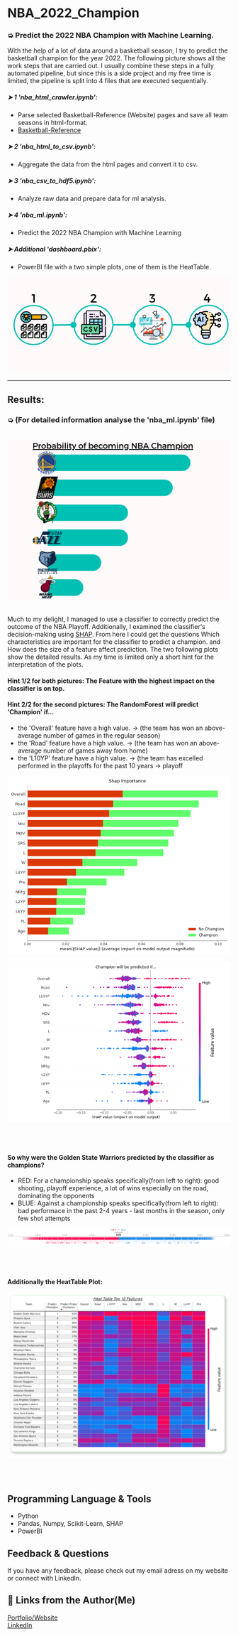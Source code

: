 # NBA_2022_Champion
### ➭ Predict the 2022 NBA Champion with Machine Learning.
With the help of a lot of data around a basketball season, I try to predict the basketball champion for the year 2022. The following picture shows all the work steps that are carried out. I usually combine these steps in a fully automated pipeline, but since this is a side project and my free time is limited, the pipeline is split into 4 files that are executed sequentially.

##### ➤ 1 'nba_html_crawler.ipynb':
- Parse selected Basketball-Reference (Website) pages and save all team seasons in html-format. 
- [Basketball-Reference](https://www.basketball-reference.com/)

##### ➤ 2 'nba_html_to_csv.ipynb':
- Aggregate the data from the html pages and convert it to csv.

##### ➤ 3 'nba_csv_to_hdf5.ipynb':
- Analyze raw data and prepare data for ml analysis.

##### ➤ 4 'nba_ml.ipynb':
- Predict the 2022 NBA Champion with Machine Learning

##### ➤ Additional 'dashboard.pbix': 
- PowerBI file with a two simple plots, one of them is the HeatTable. 

![](pngs/pipeline.png)

----
## Results: 
### ➭ (For detailed information analyse the 'nba_ml.ipynb' file)<br/><br/>

![](pngs/nba_champ_2022.png)

<br/>Much to my delight, I managed to use a classifier to correctly predict the outcome of the NBA Playoff.
Additionally, I examined the classifier's decision-making using [SHAP](https://github.com/slundberg/shap). From here I could get the questions
Which characteristics are important for the classifier to predict a champion. and How does the size of a feature affect prediction.
The two following plots show the detailed results. As my time is limited only a short hint for the interpretation of the plots.

#### Hint 1/2 for both pictures: The Feature with the highest impact on the classifier is on top.
#### Hint 2/2 for the second pictures: The RandomForest will predict 'Champion' if...
- the 'Overall' feature have a high value. -> (the team has won an above-average number of games in the regular season)
- the 'Road' feature have a high value. -> (the team has won an above-average number of games away from home)
- the 'L10YP' feature have a high value. -> (the team has excelled performed in the playoffs for the past 10 years -> playoff

![](pngs/fi_bar.png)

![](pngs/fi_impact_edit.png)

<br/><br/>
#### So why were the Golden State Warriors predicted by the classifier as champions? 
- RED: For a championship speaks specifically(from left to right): good shooting, playoff experience, a lot of wins especially on the road, dominating the opponents
- BLUE: Against a championship speaks specifically(from left to right): bad performace in the past 2-4 years - last months in the season, only few shot attempts

![](pngs/gsw_force_plot.png)

<br/><br/>
#### Additionally the HeatTable Plot:

![](pngs/heat_table.png)

<br/><br/>
## Programming Language & Tools
- Python
- Pandas, Numpy, Scikit-Learn, SHAP
- PowerBI

## Feedback & Questions

If you have any feedback, please check out my email adress on my website or connect with LinkedIn. 

## 🔗 Links from the Author(Me)
[Portfolio/Website](https://thejk.de/)<br/>
[LinkedIn](https://www.linkedin.com/in/jk05/)

